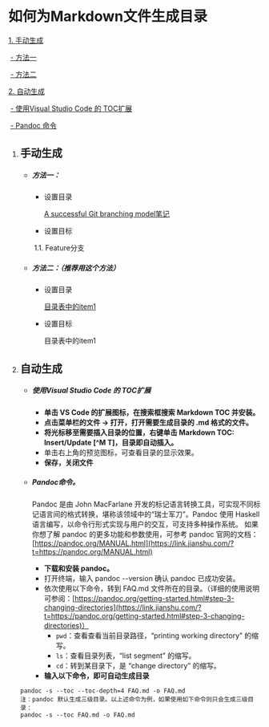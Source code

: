 # 如何为Markdown文件生成目录

[1. 手动生成](#手动生成)

​	[- 方法一](#方法一)

​	[- 方法二](#方法二)

[2. 自动生成](#自动生成)

​	[-  使用Visual Studio Code 的 TOC扩展](#使用Visual)

​	[- Pandoc 命令](#Pandoc命令)



1. ## 手动生成
   - ##### 方法一：

     - 设置目录

       [A successful Git branching model笔记](#1)

     - 设置目标

     ​	<a name="1"/>1.1. Feature分支

   - ##### 方法二：（推荐用这个方法）

     - 设置目录

       [目录表中的item1](#目录表中的item1)

     - 设置目标    

       目录表中的item1

2. ## 自动生成
   - ##### 使用Visual Studio Code 的 TOC扩展

     - **单击 VS Code 的扩展图标，在搜索框搜索 Markdown TOC 并安装。**
     - **点击菜单栏的文件 -> 打开，打开需要生成目录的 .md 格式的文件。**
     - **将光标移至需要插入目录的位置，右键单击 Markdown TOC: Insert/Update [^M T]，目录即自动插入。**
     - 单击右上角的预览图标，可查看目录的显示效果。
     - **保存，关闭文件**

   - ##### Pandoc命令。

     Pandoc 是由 John MacFarlane 开发的标记语言转换工具，可实现不同标记语言间的格式转换，堪称该领域中的“瑞士军刀”。Pandoc 使用 Haskell 语言编写，以命令行形式实现与用户的交互，可支持多种操作系统。  如果你想了解 pandoc 的更多功能和参数使用，可参考 pandoc 官网的文档：[https://pandoc.org/MANUAL.html](https://link.jianshu.com/?t=https://pandoc.org/MANUAL.html)

     - **下载和安装 pandoc。**
     - 打开终端，输入 pandoc --version 确认 pandoc 已成功安装。
     - 依次使用以下命令，转到 FAQ.md 文件所在的目录。（详细的使用说明可参阅：[https://pandoc.org/getting-started.html#step-3-changing-directories](https://link.jianshu.com/?t=https://pandoc.org/getting-started.html#step-3-changing-directories)）
       - `pwd`：查看查看当前目录路径，“printing working directory” 的缩写。
       - `ls`：查看目录列表，“list segment” 的缩写。
       - `cd`：转到某目录下，是 “change directory” 的缩写。
     - **输入以下命令，即可自动生成目录**

   	```
   	pandoc -s --toc --toc-depth=4 FAQ.md -o FAQ.md
   	注：pandoc 默认生成三级目录。以上述命令为例，如果使用如下命令则只会生成三级目录：
   	pandoc -s --toc FAQ.md -o FAQ.md
   	```

